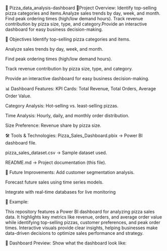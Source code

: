 🍕 Pizza_data_analysis-dashboard
📌Project Overview:
   Identify top-selling pizza categories and items.Analyze sales trends by day, week, and month. Find peak ordering times (high/low demand hours).
   Track revenue contribution by pizza size, type, and category.Provide an interactive dashboard for easy business decision-making.

   
🎯 Objectives
   Identify top-selling pizza categories and items.
   
   Analyze sales trends by day, week, and month.
   
   Find peak ordering times (high/low demand hours).
   
   Track revenue contribution by pizza size, type, and category.
   
   Provide an interactive dashboard for easy business decision-making.

   
📊 Dashboard Features:
   KPI Cards: Total Revenue, Total Orders, Average Order Value.
   
   Category Analysis: Hot-selling vs. least-selling pizzas.
   
   Time Analysis: Hourly, daily, and monthly order distribution.
   
   Size Preference: Revenue share by pizza size.
   
🛠️ Tools & Technologies:
   Pizza_Sales_Dashboard.pbix → Power BI dashboard file.
   
   pizza_sales_dataset.csv → Sample dataset used.
   
   README.md → Project documentation (this file).
   
🔮 Future Improvements:
   Add customer segmentation analysis.
   
   Forecast future sales using time series models.
   
   Integrate with real-time databases for live monitoring
   
🤝 Example:

   This repository features a Power BI dashboard for analyzing pizza sales data. It highlights key metrics like revenue, orders, and average order value while            identifying top-selling pizzas, customer preferences, and peak order times. Interactive visuals provide clear insights, helping businesses make data-driven 
   decisions to optimize sales performance and strategy.
   
📸 Dashboard Preview:
    Show what the dashboard look like:
